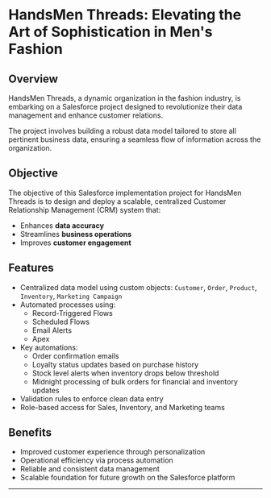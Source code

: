 # HandsMen Threads: Elevating the Art of Sophistication in Men's Fashion

## Overview

HandsMen Threads, a dynamic organization in the fashion industry, is embarking on a Salesforce project designed to revolutionize their data management and enhance customer relations.

The project involves building a robust data model tailored to store all pertinent business data, ensuring a seamless flow of information across the organization.

## Objective

The objective of this Salesforce implementation project for HandsMen Threads is to design and deploy a scalable, centralized Customer Relationship Management (CRM) system that:

- Enhances **data accuracy**
- Streamlines **business operations**
- Improves **customer engagement**

## Features

- Centralized data model using custom objects: `Customer`, `Order`, `Product`, `Inventory`, `Marketing Campaign`
- Automated processes using:
  - Record-Triggered Flows
  - Scheduled Flows
  - Email Alerts
  - Apex
- Key automations:
  - Order confirmation emails
  - Loyalty status updates based on purchase history
  - Stock level alerts when inventory drops below threshold
  - Midnight processing of bulk orders for financial and inventory updates
- Validation rules to enforce clean data entry
- Role-based access for Sales, Inventory, and Marketing teams

## Benefits

- Improved customer experience through personalization
- Operational efficiency via process automation
- Reliable and consistent data management
- Scalable foundation for future growth on the Salesforce platform

---

